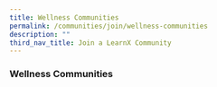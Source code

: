 ```yaml
---
title: Wellness Communities
permalink: /communities/join/wellness-communities
description: ""
third_nav_title: Join a LearnX Community
---
```

### **Wellness Communities**